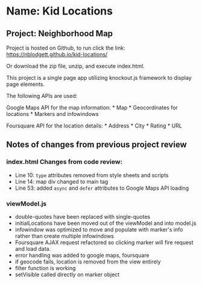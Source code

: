 # Name: Kid Locations
## Project: Neighborhood Map

Project is hosted on Github, to run click the link: https://nblodgett.github.io/kid-locations/

Or download the zip file, unzip, and execute index.html.

This project is a single page app utilizing knockout.js framework to display page elements.

The following APIs are used:

Google Maps API for the map information:
	* Map
	* Geocordinates for locations
	* Markers and infowindows

Foursquare API for the location details:
	* Address
	* City
	* Rating
	* URL

## Notes of changes from previous project review


### index.html Changes from code review:
* Line 10:  `type` attributes removed from style sheets and scripts
* Line 14: map div changed to main tag
* Line 53: added `async` and `defer` attributes to Google Maps API loading


### viewModel.js
* double-quotes have been replaced with single-quotes
* initialLocations have been moved out of the viewModel and into model.js
* infowindow was optimized to move and populate with marker's info rather than create multiple infowindows
* Foursquare AJAX request refactored so clicking marker will fire request and load data.
* error handling was added to google maps, foursquare
* if geocode fails, location is removed from the view entirely
* filter function is working
* setVisible called directly on marker object